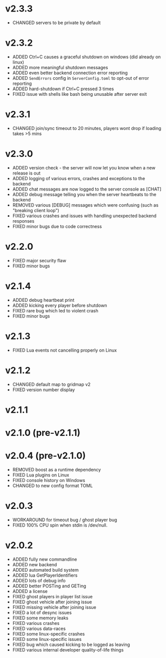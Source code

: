 # v2.3.3

- CHANGED servers to be private by default

# v2.3.2

- ADDED Ctrl+C causes a graceful shutdown on windows (did already on linux)
- ADDED more meaningful shutdown messages
- ADDED even better backend connection error reporting
- ADDED `SendErrors` config in `ServerConfig.toml` to opt-out of error reporting
- ADDED hard-shutdown if Ctrl+C pressed 3 times
- FIXED issue with shells like bash being unusable after server exit

# v2.3.1

- CHANGED join/sync timeout to 20 minutes, players wont drop if loading takes >5 mins

# v2.3.0

- ADDED version check - the server will now let you know when a new release is out
- ADDED logging of various errors, crashes and exceptions to the backend
- ADDED chat messages are now logged to the server console as [CHAT]
- ADDED debug message telling you when the server heartbeats to the backend
- REMOVED various [DEBUG] messages which were confusing (such as "breaking client loop")
- FIXED various crashes and issues with handling unexpected backend responses
- FIXED minor bugs due to code correctness

# v2.2.0

- FIXED major security flaw
- FIXED minor bugs

# v2.1.4

- ADDED debug heartbeat print
- ADDED kicking every player before shutdown
- FIXED rare bug which led to violent crash
- FIXED minor bugs

# v2.1.3

- FIXED Lua events not cancelling properly on Linux

# v2.1.2

- CHANGED default map to gridmap v2
- FIXED version number display

# v2.1.1
# v2.1.0 (pre-v2.1.1)
# v2.0.4 (pre-v2.1.0)

- REMOVED boost as a runtime dependency
- FIXED Lua plugins on Linux
- FIXED console history on Windows
- CHANGED to new config format TOML

# v2.0.3

- WORKAROUND for timeout bug / ghost player bug
- FIXED 100% CPU spin when stdin is /dev/null.

# v2.0.2

- ADDED fully new commandline
- ADDED new backend
- ADDED automated build system
- ADDED lua GetPlayerIdentifiers
- ADDED lots of debug info
- ADDED better POSTing and GETing
- ADDED a license
- FIXED ghost players in player list issue
- FIXED ghost vehicle after joining issue
- FIXED missing vehicle after joining issue
- FIXED a lot of desync issues
- FIXED some memory leaks
- FIXED various crashes
- FIXED various data-races
- FIXED some linux-specific crashes
- FIXED some linux-specific issues
- FIXED bug which caused kicking to be logged as leaving
- FIXED various internal developer quality-of-life things
